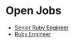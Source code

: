 # Open Jobs #
* [Senior Ruby Engineer](experienced-ruby-engineer.md)
* [Ruby Engineer](midlevel-ruby-engineer.md)
